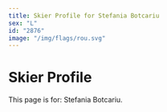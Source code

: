 ```yaml
---
title: Skier Profile for Stefania Botcariu
sex: "L"
id: "2876"
image: "/img/flags/rou.svg" 
---
```


# Skier Profile

This page is for: Stefania Botcariu.
    